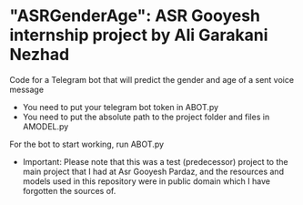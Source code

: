 # "ASRGenderAge": ASR Gooyesh internship project by Ali Garakani Nezhad
Code for a Telegram bot that will predict the gender and age of a sent voice message

- You need to put your telegram bot token in ABOT.py
- You need to put the absolute path to the project folder and files in AMODEL.py

For the bot to start working, run ABOT.py


- Important: Please note that this was a test (predecessor) project to the main project that I had at Asr Gooyesh Pardaz, and the resources and models used in this repository were in public domain which I have forgotten the sources of.
